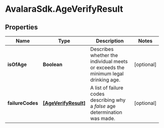 # AvalaraSdk.AgeVerifyResult

## Properties

Name | Type | Description | Notes
------------ | ------------- | ------------- | -------------
**isOfAge** | **Boolean** | Describes whether the individual meets or exceeds the minimum legal drinking age. | [optional] 
**failureCodes** | [**[AgeVerifyResult]**](AgeVerifyResult.md) | A list of failure codes describing why a *false* age determination was made. | [optional] 


